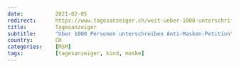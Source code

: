 ```yaml
---
date:          2021-02-05
redirect:      https://www.tagesanzeiger.ch/weit-ueber-1000-unterschriften-gegen-maskenpflicht-fuer-kinder-923096177071
title:         Tagesanzeiger
subtitle:      "Über 1000 Personen unterschreiben Anti-Masken-Petition" 
country:       CH
categories:    [MSM]
tags:          [tagesanzeiger, kind, maske]
---
```

